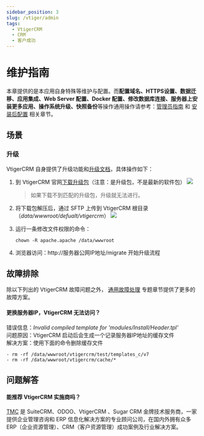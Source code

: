 ```yaml
---
sidebar_position: 3
slug: /vtiger/admin
tags:
  - VtigerCRM
  - CRM
  - 客户成功
---
```


# 维护指南

本章提供的是本应用自身特殊等维护与配置。而**配置域名、HTTPS设置、数据迁移、应用集成、Web Server 配置、Docker 配置、修改数据库连接、服务器上安装更多应用、操作系统升级、快照备份**等操作通用操作请参考：[管理员指南](../administrator) 和 [安装后配置](../install/setup) 相关章节。

## 场景

### 升级

VtigerCRM 自身提供了升级功能和[升级文档](http://community.vtiger.com/help/vtigercrm/administrators/migration.html)，具体操作如下：

1. 到 VtigerCRM 官网[下载升级包](https://www.vtiger.com/open-source-crm/download-open-source/)（注意：是升级包，不是最新的软件包）
   ![](http://libs.websoft9.com/Websoft9/DocsPicture/zh/vtigercrm/vtigercrm-dlupgradepack-websoft9.png)
   
   > 如果下载不到匹配的升级包，升级就无法进行。
  
2. 将下载包解压后，通过 SFTP 上传到 VtigerCRM 根目录（*data/wwwroot/defualt/vtigercrm*）
   ![](http://libs.websoft9.com/Websoft9/DocsPicture/zh/vtigercrm/vtigercrm-unzippatch-websoft9.png)

3. 运行一条修改文件权限的命令：
    ~~~
    chown -R apache.apache /data/wwwroot
    ~~~

4.  浏览器访问：http://服务器公网IP地址/migrate 开始升级流程


## 故障排除

除以下列出的 VtigerCRM 故障问题之外， [通用故障处理](../troubleshoot) 专题章节提供了更多的故障方案。

#### 更换服务器IP，VtigerCRM 无法访问？

错误信息：*Invalid compiled template for 'modules/Install/Header.tpl'*  
问题原因：VtigerCRM 启动后会生成一个记录服务器IP地址的缓存文件    
解决方案：使用下面的命令删除缓存文件  

```
- rm -rf /data/wwwroot/vtigercrm/test/templates_c/v7
- rm -rf /data/wwwroot/vtigercrm/cache/*
```

## 问题解答

#### 能推荐 VtigerCRM 实施商吗？

[TMC](https://www.louishe.com/) 是 SuiteCRM、ODOO、VtigerCRM 、Sugar CRM 金牌技术服务商，一家提供企业管理咨询和 ERP 信息化解决方案的专业顾问公司，在国内外拥有众多 ERP（企业资源管理）、CRM（客户资源管理）成功案例及行业解决方案。

